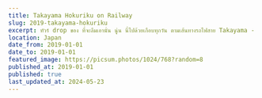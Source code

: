 ```yaml
---
title: Takayama Hokuriku on Railway
slug: 2019-takayama-hokuriku
excerpt: ทัวร์ drop ของ ที่จะลืมเอานั่น นู่น นี่ไปด้วยเกือบทุกวัน ตามเส้นทางรถไฟสาย Takayama - Hokuriku
location: Japan
date_from: 2019-01-01
date_to: 2019-01-01
featured_image: https://picsum.photos/1024/768?random=8
published_at: 2019-01-01
published: true
last_updated_at: 2024-05-23
---
```

